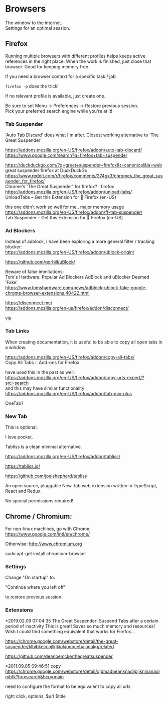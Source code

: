 # Browsers

The window to the internet.  
Settings for an optimal session. 


## Firefox

Running multiple browsers with different profiles helps keeps active references in the right place. When the work is finished, just close that browser. Good for keeping memory free. 

If you need a browser context for a specific task / job

`firefox -p` does the trick! 

If no relevant profile is available, just create one.

Be sure to set Menu -> Preferences -> Restore previous session.  
Pick your preferred search engine while you're at it!


### Tab Suspender

'Auto Tab Discard' does what I'm after. Closest working alternative to 'The Great Suspender'

https://addons.mozilla.org/en-US/firefox/addon/auto-tab-discard/  
https://www.google.com/search?q=firefox+tab+suspender

https://duckduckgo.com/?q=great+suspender+firefox&t=canonical&ia=web  
great suspender firefox at DuckDuckGo  
https://www.reddit.com/r/firefox/comments/374gx3/chromes_the_great_suspender_for_firefox/  
Chrome's 'The Great Suspender' for firefox? : firefox  
https://addons.mozilla.org/en-US/firefox/addon/unload-tabs/  
UnloadTabs – Get this Extension for 🦊 Firefox (en-US)  

this one didn't work so well for me.. major memory usage  
https://addons.mozilla.org/en-US/firefox/addon/ff-tab-suspender/  
Tab Suspender – Get this Extension for 🦊 Firefox (en-US)  


### Ad Blockers

Instead of adblock, I have been exploring a more general filter / tracking blocker:  
https://addons.mozilla.org/en-US/firefox/addon/ublock-origin/

https://github.com/gorhill/uBlock/

Beware of false immitations:  
Tom's Hardware: Popular Ad Blockers AdBlock and uBlocker Deemed 'Fake'.  
https://www.tomshardware.com/news/adblock-ublock-fake-google-chrome-browser-extensions,40422.html

https://disconnect.me/  
https://addons.mozilla.org/en-us/firefox/addon/disconnect/  

[via](http://lifehacker.com/disconnect-2-speeds-up-the-web-protects-you-from-third-472942968)


### Tab Links

When creating documentation, it is useful to be able to copy all open tabs in a window. 


https://addons.mozilla.org/en-US/firefox/addon/copy-all-tabs/  
Copy All Tabs :: Add-ons for Firefox

have used this in the past as well:  
https://addons.mozilla.org/en-US/firefox/addon/copy-urls-expert/?src=search  
and this may have similar functionality  
https://addons.mozilla.org/en-US/firefox/addon/tab-mix-plus  

OneTab?


### New Tab

This is optional. 

I love pocket. 

Tabliss is a clean minimal alternative. 

https://addons.mozilla.org/en-US/firefox/addon/tabliss/

https://tabliss.io/

https://github.com/joelshepherd/tabliss

An open source, pluggable New Tab web extension written in TypeScript, React and Redux.

No special permissions required!






## Chrome / Chromium:

For non-linux machines, go with Chrome:
https://www.google.com/intl/en/chrome/

Otherwise:
http://www.chromium.org

   sudo apt-get install chromium-browser

### Settings

Change "On startup" to: 

"Continue where you left off"

to restore previous session.

### Extensions


*2019.02.09 07:04:35
The Great Suspender!
Suspend Tabs after a certain period of inactivity
This is great!
Saves so much memory and resources!
Wish I could find something equivalent that works for Firefox...

https://chrome.google.com/webstore/detail/the-great-suspender/klbibkeccnjlkjkiokjodocebajanakg/related

https://github.com/deanoemcke/thegreatsuspender

*2011.09.05 09:46:51
copy
https://chrome.google.com/webstore/detail/djdmadneanknadilpjiknlnanaolmbfk?hc=search&hcp=main

need to configure the format to be equivalent to copy all urls

right click, options,
$url
$title



